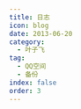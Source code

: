 ```yaml
---
title: 日志
icon: blog
date: 2013-06-20
category:
  - 叶子飞
tag:
  - QQ空间
  - 备份
index: false
order: 3
---
```

